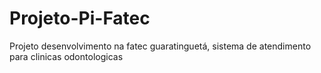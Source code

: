 # Projeto-Pi-Fatec
Projeto desenvolvimento na fatec guaratinguetá, sistema de atendimento para clinicas odontologicas
